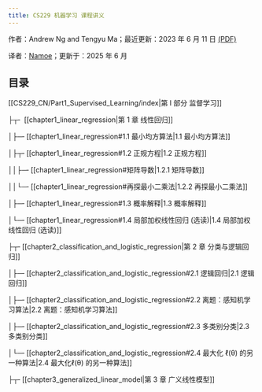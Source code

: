 ```yaml
---
title: CS229 机器学习 课程讲义
---
```

作者：Andrew Ng and Tengyu Ma；最近更新：2023 年 6 月 11 日 [(PDF)](https://cs229.stanford.edu/main_notes.pdf)

译者：[Namoe](https://github.com/na-moe)；更新于：2025 年 6 月

## 目录

[[CS229_CN/Part1_Supervised_Learning/index|第 I 部分 监督学习]]

 ├┬╴ [[chapter1_linear_regression|第 1 章 线性回归]]
 
 │├─╴[[chapter1_linear_regression#1.1 最小均方算法|1.1 最小均方算法]]
 
 │├┬╴[[chapter1_linear_regression#1.2 正规方程|1.2 正规方程]]
 
 ││├─╴[[chapter1_linear_regression#矩阵导数|1.2.1 矩阵导数]]
 
 ││└─╴[[chapter1_linear_regression#再探最小二乘法|1.2.2 再探最小二乘法]]
 
 │├─╴[[chapter1_linear_regression#1.3 概率解释|1.3 概率解释]]
 
 │└─╴[[chapter1_linear_regression#1.4 局部加权线性回归 (选读)|1.4 局部加权线性回归 (选读)]]
 
 ├┬╴[[chapter2_classification_and_logistic_regression|第 2 章 分类与逻辑回归]]
 
 │├─╴[[chapter2_classification_and_logistic_regression#2.1 逻辑回归|2.1 逻辑回归]]
 
 │├─╴[[chapter2_classification_and_logistic_regression#2.2 离题：感知机学习算法|2.2 离题：感知机学习算法]]
 
 │├─╴[[chapter2_classification_and_logistic_regression#2.3 多类别分类|2.3 多类别分类]]

 │└─╴[[chapter2_classification_and_logistic_regression#2.4 最大化 ℓ(θ) 的另一种算法|2.4 最大化ℓ(θ) 的另一种算法]]
 
 ├┬╴[[chapter3_generalized_linear_model|第 3 章 广义线性模型]]